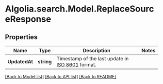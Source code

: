 # Algolia.search.Model.ReplaceSourceResponse

## Properties

Name | Type | Description | Notes
------------ | ------------- | ------------- | -------------
**UpdatedAt** | **string** | Timestamp of the last update in [ISO 8601](https://wikipedia.org/wiki/ISO_8601) format. | 

[[Back to Model list]](../README.md#documentation-for-models) [[Back to API list]](../README.md#documentation-for-api-endpoints) [[Back to README]](../README.md)


